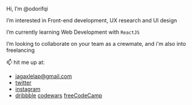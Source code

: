 Hi, I’m @odorifqi

I’m interested in Front-end development, UX research and UI design

I’m currently learning Web Development with `ReactJS`

I’m looking to collaborate on your team as a crewmate, and i'm also into freelancing

📫 hit me up at:
  - jagaxlelap@gmail.com
  - <a href="https://www.twitter.com/odorifqi" target="_blank">twitter<a/>
  - <a href="https://www.instagram.com/odorifqi" target="_blank">instagram<a/>
- <a href="https://www.dribbble.com/odorifqi" target="_blank">dribbble<a/>  <a href="https://www.codewars.com/odorifqi" target="_blank">codewars<a/>  <a href="https://www.freecodecamp.org/odorifqi" target="_blank">freeCodeCamp<a/>
<!---
odorifqi/odorifqi is a ✨ special ✨ repository because its `README.md` (this file) appears on your GitHub profile.
You can click the Preview link to take a look at your changes.
--->
